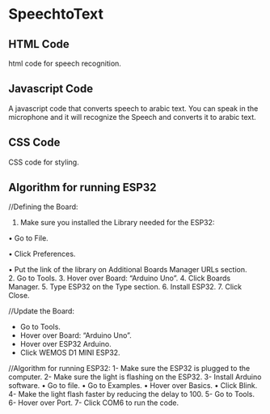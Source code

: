 # SpeechtoText
## HTML Code
html code for speech recognition.

## Javascript Code
A javascript code that converts speech to arabic text.
You can speak in the microphone and it will recognize the Speech and converts it to arabic text.

## CSS Code
CSS code for styling.




## Algorithm for running ESP32

//Defining the Board:
1.	Make sure you installed the Library needed for the ESP32:


•	Go to File.

•	Click Preferences.

•	Put the link of the library on Additional Boards Manager URLs section.  
2.	Go to Tools.
3.	Hover over Board: “Arduino Uno”.
4.	Click Boards Manager.
5.	Type ESP32 on the Type section.
6.	Install ESP32.
7.	Click Close.

//Update the Board:
-	Go to Tools.
-	Hover over Board: “Arduino Uno”.
-	Hover over ESP32 Arduino.
-	Click WEMOS D1 MINI ESP32.

//Algorithm for running ESP32:
1-	Make sure the ESP32 is plugged to the computer.
2-	Make sure the light is flashing on the ESP32.
3-	Install Arduino software.
•	Go to file.
•	Go to Examples.
•	Hover over Basics.
•	Click Blink.
4-	Make the light flash faster by reducing the delay to 100.
5-	Go to Tools.
6-	Hover over Port.
7-	Click COM6 to run the code.

